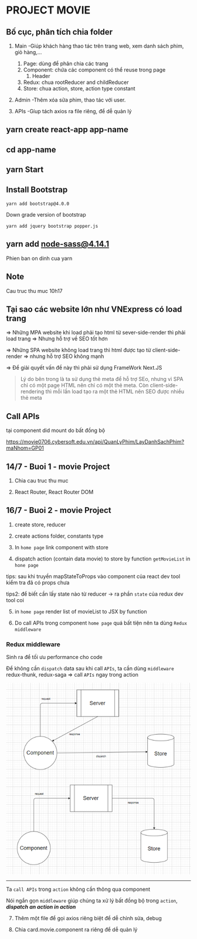 # PROJECT MOVIE

## Bố cục, phân tích chia folder

1. Main
   -Giúp khách hàng thao tác trên trang web, xem danh sách phim, giỏ hàng,...

   1. Page: dùng để phân chia các trang
   2. Component: chứa các component có thể reuse trong page
      1. Header
   3. Redux: chua rootReducer and childReducer
   4. Store: chua action, store, action type constant

2. Admin
   -Thêm xóa sửa phim, thao tác với user.

3. APIs
   -Gíup tách axios ra file riêng, để dễ quản lý

## yarn create react-app app-name

## cd app-name

## yarn Start

## Install Bootstrap

```
yarn add bootstrap@4.0.0
```

Down grade version of bootstrap

```
yarn add jquery bootstrap popper.js
```

## yarn add node-sass@4.14.1

Phien ban on dinh cua yarn

## Note

Cau truc thu muc
10h17

## Tại sao các website lớn như VNExpress có load trang

=> Những MPA website khi load phải tạo html từ sever-side-render thì phải load trang => Nhưng hỗ trợ về SEO tốt hơn

=> Những SPA website không load trang thì html được tạo từ client-side-render => nhưng hỗ trợ SEO không mạnh

=> Để giải quyết vấn đề này thì phải sử dụng FrameWork Next.JS

> Lý do bên trong là ta sử dụng thẻ meta để hỗ trợ SEo, nhưng vì SPA chỉ có một page HTML nên chỉ có một thẻ meta. Còn client-side-rendering thì mỗi lần load tạo ra một thẻ HTML nên SEO được nhiều thẻ meta

## Call APIs

tại component did mount do bất đồng bộ

https://movie0706.cybersoft.edu.vn/api/QuanLyPhim/LayDanhSachPhim?maNhom=GP01

## 14/7 - Buoi 1 - movie Project

1. Chia cau truc thu muc

2. React Router, React Router DOM

## 16/7 - Buoi 2 - movie Project

1. create store, reducer

2. create actions folder, constants type

3. In `home page` link component with store

4. dispatch action (contain data movie) to store by function `getMovieList` in `hone page`

tips: sau khi truyền mapStateToProps vào component của react dev tool kiểm tra đã có props chưa

tips2: để biết cần lấy state nào từ reducer -> ra phần `state` của redux dev tool coi

5. in `home page` render list of movieList to JSX by function

6. Do call APIs trong component `home page` quá bất tiện nên ta dùng `Redux middleware`

### Redux middleware

Sinh ra để tối ưu performance cho code

Để không cần `dispatch` data sau khi call `APIs`, ta cần dùng `middleware` redux-thunk, redux-saga => call `APIs` ngay trong action

 <img src="./public/drawMiddleware.png" alt="d">

---

Ta `call APIs` trong `action` không cần thông qua component

Nói ngắn gọn `middleware` giúp chúng ta xử lý bất đồng bộ trong `action`, **_dispatch an action in action_**

7. Thêm một file để gọi axios riêng biệt để dễ chỉnh sửa, debug

8. Chia card.movie.component ra riêng để dễ quản lý
